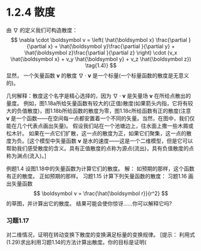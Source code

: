 # 1.2.4 散度

由 $\nabla$ 的定义我们可构造散度：
$$
  \nabla \cdot \boldsymbol v = \left( \hat{\boldsymbol x} \frac{\partial }{\partial x} + \hat{\boldsymbol y}\frac{\partial }{\partial y}  + \hat{\boldsymbol z}\frac{\partial }{\partial z}   \right) \cdot (v_x \hat{\boldsymbol x} + v_y \hat{\boldsymbol y} + v_z \hat{\boldsymbol z})
  \tag{1.4)}
$$
显然， 一个矢量函数 $\boldsymbol v$ 的散度 $\nabla \cdot \boldsymbol v$ 是一个标量(一个标量函数的散度是无意义的)。

几何解释：散度这个名字是精心选择的，因为 $\nabla \cdot \boldsymbol v$ 是矢量场 $\boldsymbol v$ 在所给点散出的量度。
例如，图1.18a所给矢量函数有较大的(正值)散度(如果箭头内指，它将有较大的负值散度)，图1.18b所给函数的散度为零，图1.18c所给函数有正的散度(注意 $\boldsymbol v$ 是一个函数——在空间每一点都安置着一个不同的矢量。当然，在图中，我们仅能在几个代表点画出矢量)。
假设我们站在一个池塘边上，往水面上撒一些木屑或松木针。
如果在一点它们扩散，这一点的散度为正，如果它们聚集，这一点的散度为负。[这个模型中矢量函数 $\boldsymbol v$ 是水的速度——这是一个二维模型，但是它可以帮助我们感受散度的含义。具有正值散度的点称为源点(流出)，具有负值散度的点称为渊点(流入)。]

例题1.4
设图1.18中的矢量函数为计算它们的散度。
解：
如预期的那样，这个函数有正的散度。
正如预期的那样。
习题1.15 计算下列矢量函数的散度：
习题1.16 画出矢量函数
$$
  \boldsymbol v = \frac{\hat{\boldsymbol r}}{r^2}
$$
的草图，并计算出它的散度。
结果可能会使你惊讶……你可以解释它吗?

### 习题1.17
对二维情况，证明在转动变换下散度的变换满足标量的变换规律。
[提示： 利用式(1.29)求出利用习题1.14的方法计算出散度。你的目标是证明(
